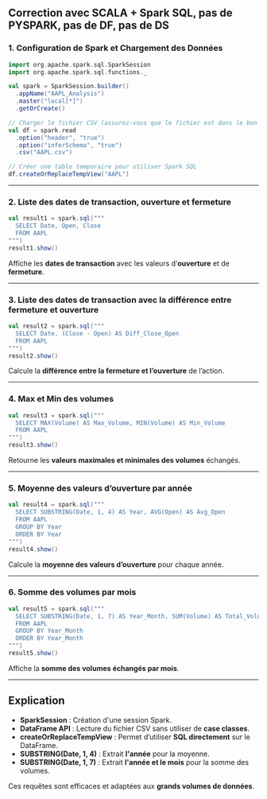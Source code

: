 ## **Correction avec SCALA + Spark SQL, pas de PYSPARK, pas de DF, pas de DS**

### **1. Configuration de Spark et Chargement des Données**
```scala
import org.apache.spark.sql.SparkSession
import org.apache.spark.sql.functions._

val spark = SparkSession.builder()
  .appName("AAPL_Analysis")
  .master("local[*]")
  .getOrCreate()

// Charger le fichier CSV (assurez-vous que le fichier est dans le bon répertoire)
val df = spark.read
  .option("header", "true")
  .option("inferSchema", "true")
  .csv("AAPL.csv")

// Créer une table temporaire pour utiliser Spark SQL
df.createOrReplaceTempView("AAPL")
```

---

### **2. Liste des dates de transaction, ouverture et fermeture**
```scala
val result1 = spark.sql("""
  SELECT Date, Open, Close
  FROM AAPL
""")
result1.show()
```
Affiche les **dates de transaction** avec les valeurs d’**ouverture** et de **fermeture**.

---

### **3. Liste des dates de transaction avec la différence entre fermeture et ouverture**
```scala
val result2 = spark.sql("""
  SELECT Date, (Close - Open) AS Diff_Close_Open
  FROM AAPL
""")
result2.show()
```
Calcule la **différence entre la fermeture et l’ouverture** de l’action.

---

### **4. Max et Min des volumes**
```scala
val result3 = spark.sql("""
  SELECT MAX(Volume) AS Max_Volume, MIN(Volume) AS Min_Volume
  FROM AAPL
""")
result3.show()
```
Retourne les **valeurs maximales et minimales des volumes** échangés.

---

### **5. Moyenne des valeurs d’ouverture par année**
```scala
val result4 = spark.sql("""
  SELECT SUBSTRING(Date, 1, 4) AS Year, AVG(Open) AS Avg_Open
  FROM AAPL
  GROUP BY Year
  ORDER BY Year
""")
result4.show()
```
Calcule la **moyenne des valeurs d’ouverture** pour chaque année.

---

### **6. Somme des volumes par mois**
```scala
val result5 = spark.sql("""
  SELECT SUBSTRING(Date, 1, 7) AS Year_Month, SUM(Volume) AS Total_Volume
  FROM AAPL
  GROUP BY Year_Month
  ORDER BY Year_Month
""")
result5.show()
```
Affiche la **somme des volumes échangés par mois**.

---

## **Explication**
- **SparkSession** : Création d'une session Spark.
- **DataFrame API** : Lecture du fichier CSV sans utiliser de **case classes**.
- **createOrReplaceTempView** : Permet d’utiliser **SQL directement** sur le DataFrame.
- **SUBSTRING(Date, 1, 4)** : Extrait **l'année** pour la moyenne.
- **SUBSTRING(Date, 1, 7)** : Extrait **l'année et le mois** pour la somme des volumes.

Ces requêtes sont efficaces et adaptées aux **grands volumes de données**.
